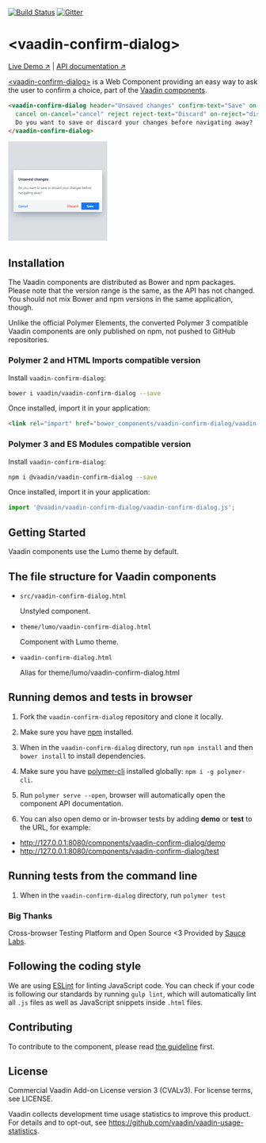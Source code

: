 [![Build Status](https://travis-ci.org/vaadin/vaadin-confirm-dialog.svg?branch=master)](https://travis-ci.org/vaadin/vaadin-confirm-dialog)
[![Gitter](https://badges.gitter.im/Join%20Chat.svg)](https://gitter.im/vaadin/web-components?utm_source=badge&utm_medium=badge&utm_campaign=pr-badge)

# &lt;vaadin-confirm-dialog&gt;

[Live Demo ↗](https://vaadin.com/components/vaadin-confirm-dialog/html-examples)
|
[API documentation ↗](https://vaadin.com/components/vaadin-confirm-dialog/html-api)


[&lt;vaadin-confirm-dialog&gt;](https://vaadin.com/components/vaadin-confirm-dialog) is a Web Component providing an easy way to ask the user to confirm a choice, part of the [Vaadin components](https://vaadin.com/components).

```html
<vaadin-confirm-dialog header="Unsaved changes" confirm-text="Save" on-confirm="save"
  cancel on-cancel="cancel" reject reject-text="Discard" on-reject="discard">
  Do you want to save or discard your changes before navigating away?
</vaadin-confirm-dialog>
```

[<img src="https://raw.githubusercontent.com/vaadin/vaadin-confirm-dialog/master/screenshot.png" width="200" alt="Screenshot of vaadin-confirm-dialog">](https://vaadin.com/components/vaadin-confirm-dialog)


## Installation

The Vaadin components are distributed as Bower and npm packages.
Please note that the version range is the same, as the API has not changed.
You should not mix Bower and npm versions in the same application, though.

Unlike the official Polymer Elements, the converted Polymer 3 compatible Vaadin components
are only published on npm, not pushed to GitHub repositories.

### Polymer 2 and HTML Imports compatible version

Install `vaadin-confirm-dialog`:

```sh
bower i vaadin/vaadin-confirm-dialog --save
```

Once installed, import it in your application:

```html
<link rel="import" href="bower_components/vaadin-confirm-dialog/vaadin-confirm-dialog.html">
```
### Polymer 3 and ES Modules compatible version


Install `vaadin-confirm-dialog`:

```sh
npm i @vaadin/vaadin-confirm-dialog --save
```

Once installed, import it in your application:

```js
import '@vaadin/vaadin-confirm-dialog/vaadin-confirm-dialog.js';
```

## Getting Started

Vaadin components use the Lumo theme by default.

## The file structure for Vaadin components

- `src/vaadin-confirm-dialog.html`

  Unstyled component.

- `theme/lumo/vaadin-confirm-dialog.html`

  Component with Lumo theme.

- `vaadin-confirm-dialog.html`

  Alias for theme/lumo/vaadin-confirm-dialog.html


## Running demos and tests in browser

1. Fork the `vaadin-confirm-dialog` repository and clone it locally.

1. Make sure you have [npm](https://www.npmjs.com/) installed.

1. When in the `vaadin-confirm-dialog` directory, run `npm install` and then `bower install` to install dependencies.

1. Make sure you have [polymer-cli](https://www.npmjs.com/package/polymer-cli) installed globally: `npm i -g polymer-cli`.

1. Run `polymer serve --open`, browser will automatically open the component API documentation.

1. You can also open demo or in-browser tests by adding **demo** or **test** to the URL, for example:

  - http://127.0.0.1:8080/components/vaadin-confirm-dialog/demo
  - http://127.0.0.1:8080/components/vaadin-confirm-dialog/test


## Running tests from the command line

1. When in the `vaadin-confirm-dialog` directory, run `polymer test`


### Big Thanks

Cross-browser Testing Platform and Open Source <3 Provided by [Sauce Labs](https://saucelabs.com).


## Following the coding style

We are using [ESLint](http://eslint.org/) for linting JavaScript code. You can check if your code is following our standards by running `gulp lint`, which will automatically lint all `.js` files as well as JavaScript snippets inside `.html` files.


## Contributing

  To contribute to the component, please read [the guideline](https://github.com/vaadin/vaadin-core/blob/master/CONTRIBUTING.md) first.


## License

Commercial Vaadin Add-on License version 3 (CVALv3). For license terms, see LICENSE.

Vaadin collects development time usage statistics to improve this product. For details and to opt-out, see https://github.com/vaadin/vaadin-usage-statistics.
